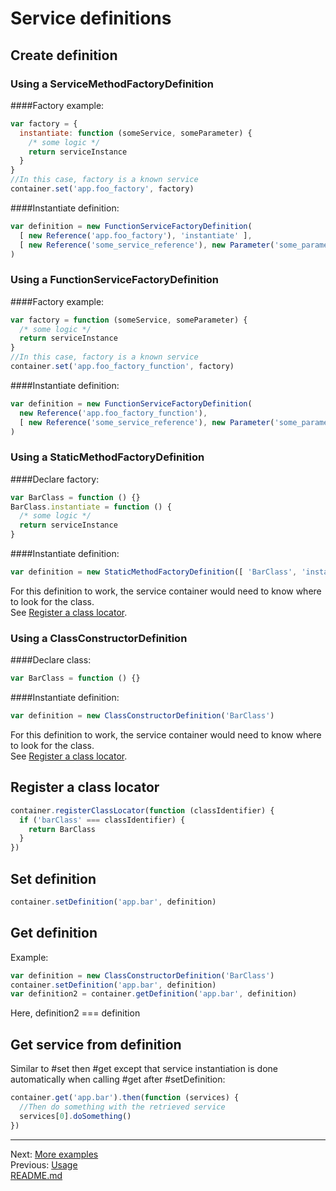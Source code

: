 # Service definitions
## Create definition
### Using a ServiceMethodFactoryDefinition
####Factory example:
```js
var factory = {
  instantiate: function (someService, someParameter) {
    /* some logic */
    return serviceInstance
  }
}
//In this case, factory is a known service
container.set('app.foo_factory', factory)
```
####Instantiate definition:
```js
var definition = new FunctionServiceFactoryDefinition(
  [ new Reference('app.foo_factory'), 'instantiate' ],
  [ new Reference('some_service_reference'), new Parameter('some_parameter') ]
)
```
### Using a FunctionServiceFactoryDefinition
####Factory example:
```js
var factory = function (someService, someParameter) {
  /* some logic */
  return serviceInstance
}
//In this case, factory is a known service
container.set('app.foo_factory_function', factory)
```
####Instantiate definition:
```js
var definition = new FunctionServiceFactoryDefinition(
  new Reference('app.foo_factory_function'),
  [ new Reference('some_service_reference'), new Parameter('some_parameter') ]
)
```
### Using a StaticMethodFactoryDefinition
####Declare factory:
```js
var BarClass = function () {}
BarClass.instantiate = function () {
  /* some logic */
  return serviceInstance
}
```
####Instantiate definition:
```js
var definition = new StaticMethodFactoryDefinition([ 'BarClass', 'instantiate' ])
```
For this definition to work, the service container would need to know where to look for the class.
<br />
See [Register a class locator](#register-a-class-locator).
### Using a ClassConstructorDefinition
####Declare class:
```js
var BarClass = function () {}
```
####Instantiate definition:
```js
var definition = new ClassConstructorDefinition('BarClass')
```
For this definition to work, the service container would need to know where to look for the class.
<br />
See [Register a class locator](#register-a-class-locator).
## Register a class locator
```js
container.registerClassLocator(function (classIdentifier) {
  if ('barClass' === classIdentifier) {
    return BarClass
  }
})
```
## Set definition
```js
container.setDefinition('app.bar', definition)
```
## Get definition
Example:
```js
var definition = new ClassConstructorDefinition('BarClass')
container.setDefinition('app.bar', definition)
var definition2 = container.getDefinition('app.bar', definition)
```
Here, definition2 === definition
## Get service from definition
Similar to #set then #get except that service instantiation is done automatically when calling #get after #setDefinition:
```js
container.get('app.bar').then(function (services) {
  //Then do something with the retrieved service
  services[0].doSomething()
})
```

<hr />

Next: [More examples](3-more-examples.md)
<br />
Previous: [Usage](1-usage.md)
<br />
[README.md](../README.md)
